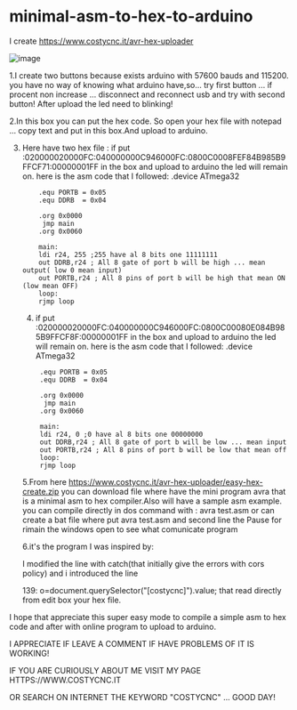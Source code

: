 # minimal-asm-to-hex-to-arduino

I create https://www.costycnc.it/avr-hex-uploader

![image](https://github.com/costycnc/minimal-asm-to-hex-to-arduino/assets/3405110/aad6170d-b068-48ea-8ce0-eca87676716d)

1.I create two buttons because exists arduino with 57600 bauds and 115200. you have no way of knowing what arduino have,so... try first button ... if procent non increase ... disconnect and reconnect usb and try with second button! After upload the led need to blinking!


2.In this box you can put the hex code. So open your hex file with notepad ... copy text and put in this box.And upload to arduino.

3. Here have two hex file :
    if put :020000020000FC:040000000C946000FC:0800C0008FEF84B985B9FFCF71:00000001FF in the box and upload to arduino the led will remain on.
    here is the asm code that I followed:
           .device ATmega32
        
           .equ PORTB = 0x05 
           .equ DDRB  = 0x04
        
           .org 0x0000
            jmp main
           .org 0x0060
        
           main:
           ldi r24, 255 ;255 have al 8 bits one 11111111
           out DDRB,r24 ; All 8 gate of port b will be high ... mean output( low 0 mean input)
           out PORTB,r24 ; All 8 pins of port b will be high that mean ON (low mean OFF)
           loop:
           rjmp loop


   4. if put :020000020000FC:040000000C946000FC:0800C00080E084B985B9FFCF8F:00000001FF  in the box and upload to arduino the led will remain on.
    here is the asm code that I followed:
           .device ATmega32
        
           .equ PORTB = 0x05 
           .equ DDRB  = 0x04
        
           .org 0x0000
            jmp main
           .org 0x0060
        
           main:
           ldi r24, 0 ;0 have al 8 bits one 00000000
           out DDRB,r24 ; All 8 gate of port b will be low ... mean input
           out PORTB,r24 ; All 8 pins of port b will be low that mean off 
           loop:
           rjmp loop

    5.From here https://www.costycnc.it/avr-hex-uploader/easy-hex-create.zip you can download file where have the mini program avra that is a minimal asm to hex compiler.Also will have a sample asm example.
   you can compile directly in dos command with : avra test.asm  or can create a bat file where put avra test.asm  and second line the Pause for rimain the windows open to see what comunicate program

   6.it's the program I was inspired by:

   I modified the line with catch(that initially give the errors with cors policy) and i introduced the line

    139: o=document.querySelector("[costycnc]").value; that read directly from edit box your hex file.


   
I hope that appreciate this super easy mode to compile a simple asm to hex code and after with online program to upload to arduino. 

I APPRECIATE IF LEAVE A COMMENT IF HAVE PROBLEMS OF IT IS WORKING!

IF YOU ARE CURIOUSLY ABOUT ME VISIT MY PAGE HTTPS://WWW.COSTYCNC.IT

OR SEARCH ON INTERNET THE KEYWORD "COSTYCNC" ... GOOD DAY!
   
   

       
